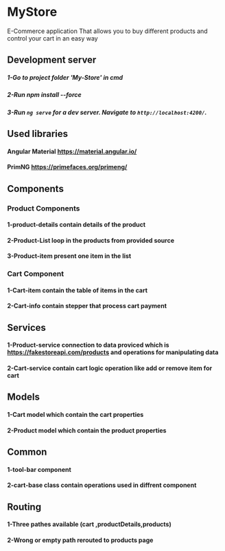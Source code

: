 # MyStore

E-Commerce application That allows you to buy different products and control your cart in an easy way

## Development server
##### 1-Go to project folder 'My-Store' in cmd
##### 2-Run npm install --force
##### 3-Run `ng serve` for a dev server. Navigate to `http://localhost:4200/`. 

## Used libraries

#### Angular Material https://material.angular.io/
#### PrimNG https://primefaces.org/primeng/

## Components

### Product Components  
#### 1-product-details contain details of the product
#### 2-Product-List  loop in the products from provided source
#### 3-Product-item present one item in the list


### Cart Component 
#### 1-Cart-item contain the table of items in the cart
#### 2-Cart-info contain stepper that process cart payment 


## Services
#### 1-Product-service connection to data proviced which is  https://fakestoreapi.com/products and operations for manipulating data
#### 2-Cart-service contain cart logic operation like add or remove item for cart

## Models

#### 1-Cart model which contain the cart properties
#### 2-Product model which contain the product properties


## Common
#### 1-tool-bar component
#### 2-cart-base class contain operations used in diffrent component

## Routing 
#### 1-Three pathes available (cart ,productDetails,products)
#### 2-Wrong or empty path rerouted to products page

